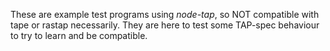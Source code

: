 These are example test programs using *node-tap*, so NOT compatible with
tape or rastap necessarily. They are here to test some TAP-spec behaviour
to try to learn and be compatible.
